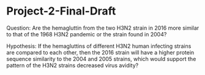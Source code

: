 # Project-2-Final-Draft

Question: Are the hemagluttin from the two H3N2 strain in 2016 more similar to that of the 1968 H3N2 pandemic or the strain found in 2004?

Hypothesis: If the hemagluttins of different H3N2 human infecting strains are compared to each other, then the 2016 strain will have a higher protein sequence similarity to the 2004 and 2005 strains, which would support the pattern of the H3N2 strains decreased virus avidity?

